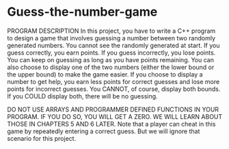 # Guess-the-number-game

PROGRAM DESCRIPTION 
In this project, you have to write a C++ program to design a game that involves guessing a number between two randomly generated numbers. You cannot see the randomly generated at start. If you guess correctly, you earn points. If you guess incorrectly, you lose points. You can keep on guessing as long as you have points remaining. You can also choose to display one of the two numbers (either the lower bound or the upper bound) to make the game easier. If you choose to display a number to get help, you earn less points for correct guesses and lose more points for incorrect guesses. You CANNOT, of course, display both bounds. If you COULD display both, there will be no guessing. 

DO NOT USE ARRAYS AND PROGRAMMER DEFINED FUNCTIONS IN YOUR PROGRAM. IF YOU DO SO, YOU WILL GET A ZERO. WE WILL LEARN ABOUT THOSE IN CHAPTERS 5 AND 6 LATER. 
Note that a player can cheat in this game by repeatedly entering a correct guess. But we will ignore that scenario for this project.
